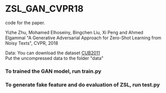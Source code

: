 # ZSL_GAN_CVPR18
code for the paper.

Yizhe Zhu, Mohamed Elhoseiny, Bingchen Liu, Xi Peng and Ahmed Elgammal
"A Generative Adversarial  Approach for Zero-Shot Learning from Noisy Texts", CVPR, 2018


Data:
You can download the dataset [CUB2011](https://drive.google.com/open?id=1WBbIzrN6YFVQLVDkwQM73M7YwFubO_pO)   
Put the uncompressed data to the folder "data"

### To trained the GAN model, run train.py
### To generate fake feature and do evaluation of ZSL, run test.py 


